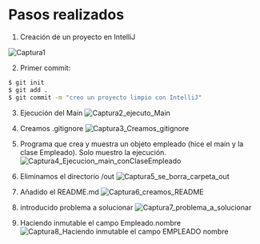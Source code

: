 # Pasos realizados

1. Creación de un proyecto en IntelliJ

![Captura1](https://user-images.githubusercontent.com/60600016/201705189-0e9fed9f-43a5-480f-b189-a3b810248028.PNG)



2. Primer commit:

```bash
$ git init
$ git add .
$ git commit -m "creo un proyecto limpio con IntelliJ"
```



3. Ejecución del Main
![Captura2_ejecuto_Main](https://user-images.githubusercontent.com/60600016/201705101-3bde685f-9291-434a-bad7-873da182fe5a.PNG)




4. Creamos .gitignore
![Captura3_Creamos_gitignore](https://user-images.githubusercontent.com/60600016/201706447-b8c7cce3-56fb-4b8e-84fb-12b8d0b4f103.PNG)




5. Programa que crea y muestra un objeto empleado (hice el main y la clase Empleado). Solo muestro la ejecución.
![Captura4_Ejecucion_main_conClaseEmpleado](https://user-images.githubusercontent.com/60600016/201708350-de0f779a-67bc-414e-96d8-c2115e5f0916.PNG)




6. Eliminamos el directorio /out
![Captura5_se_borra_carpeta_out](https://user-images.githubusercontent.com/60600016/201710176-788f67dd-06bc-4bd2-98ce-90a84bf19ff2.PNG)




7. Añadido el README.md
![Captura6_creamos_README](https://user-images.githubusercontent.com/60600016/201711388-5aaa7225-7546-4881-b8fd-5a854db95adb.PNG)



8. introducido problema a solucionar
![Captura7_problema_a_solucionar](https://user-images.githubusercontent.com/60600016/201712626-ac62d5a2-c6cd-4ab9-8107-c2ecf8d58303.PNG)



9. Haciendo inmutable el campo Empleado.nombre
![Captura8_Haciendo inmutable el campo EMPLEADO nombre](https://user-images.githubusercontent.com/60600016/201713548-6c3da968-c18e-460b-b325-6b9a1eba502f.PNG)







